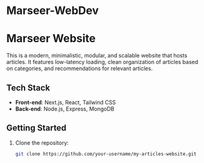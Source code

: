 # Marseer-WebDev

# Marseer Website

This is a modern, minimalistic, modular, and scalable website that hosts articles. It features low-latency loading, clean organization of articles based on categories, and recommendations for relevant articles.

## Tech Stack

- **Front-end**: Next.js, React, Tailwind CSS
- **Back-end**: Node.js, Express, MongoDB

## Getting Started

1. Clone the repository:

   ```bash
   git clone https://github.com/your-username/my-articles-website.git